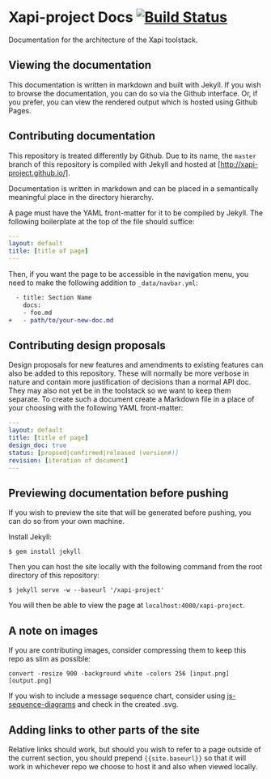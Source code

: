 # Xapi-project Docs [![Build Status](https://travis-ci.org/xapi-project/xapi-project.github.io.png)](https://travis-ci.org/xapi-project/xapi-project.github.io)

Documentation for the architecture of the Xapi toolstack.

## Viewing the documentation
This documentation is written in markdown and built with Jekyll. If you wish to
browse the documentation, you can do so via the Github interface. Or, if you
prefer, you can view the rendered output which is hosted using Github Pages.

## Contributing documentation
This repository is treated differently by Github. Due to its name, the `master`
branch of this repository is compiled with Jekyll and hosted at
[http://xapi-project.github.io/].

Documentation is written in markdown and can be placed in a semantically
meaningful place in the directory hierarchy.

A page must have the YAML front-matter for it to be compiled by Jekyll. The
following boilerplate at the top of the file should suffice:

```yaml
---
layout: default
title: [title of page]
---
```

Then, if you want the page to be accessible in the navigation menu, you need to
make the following addition to `_data/navbar.yml`:

```diff
  - title: Section Name
    docs:
    - foo.md
+   - path/to/your-new-doc.md
```

## Contributing design proposals
Design proposals for new features and amendments to existing features can also
be added to this repository. These will normally be more verbose in nature and
contain more justification of decisions than a normal API doc. They may also
not yet be in the toolstack so we want to keep them separate. To create such
a document create a Markdown file in a place of your choosing with the
following YAML front-matter:

```yaml
---
layout: default
title: [title of page]
design_doc: true
status: [propsed|confirmed|released (version#)]
revision: [iteration of document]
---
```

## Previewing documentation before pushing

If you wish to preview the site that will be generated before pushing, you can
do so from your own machine.

Install Jekyll:

```
$ gem install jekyll
```

Then you can host the site locally with the following command from the root
directory of this repository:

```
$ jekyll serve -w --baseurl '/xapi-project'
```

You will then be able to view the page at `localhost:4000/xapi-project`.

## A note on images
If you are contributing images, consider compressing them to keep this repo as
slim as possible:

```
convert -resize 900 -background white -colors 256 [input.png] [output.png]
```

If you wish to include a message sequence chart, consider using
[js-sequence-diagrams](http://bramp.github.io/js-sequence-diagrams/) and
check in the created .svg.

## Adding links to other parts of the site
Relative links should work, but should you wish to refer to a page outside of
the current section, you should prepend `{{site.baseurl}}` so that it will work
in whichever repo we choose to host it and also when viewed locally.
